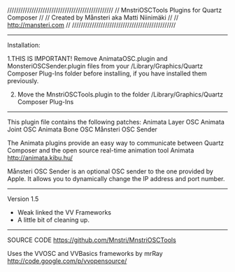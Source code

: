 ////////////////////////////////////////////////
// MnstriOSCTools Plugins for Quartz Composer //
// Created by Månsteri aka Matti Niinimäki    //
// http://mansteri.com   		      //
///////////////////////////////////////////////

****************************************************************************************************
Installation:

1.THIS IS IMPORTANT! Remove AnimataOSC.plugin and MonsteriOSCSender.plugin files from your 
/Library/Graphics/Quartz Composer Plug-Ins folder before installing, if you have installed them previously.

2. Move the MnstriOSCTools.plugin to the folder /Library/Graphics/Quartz Composer Plug-Ins

****************************************************************************************************

This plugin file contains the following patches:
Animata Layer OSC
Animata Joint OSC
Animata Bone OSC
Månsteri OSC Sender

The Animata plugins provide an easy way to communicate between Quartz Composer
and the open source real-time animation tool Animata http://animata.kibu.hu/

Månsteri OSC Sender is an optional OSC sender to the one provided by Apple. It allows you to dynamically change the IP address and port number.

****************************************************************************************************

Version 1.5
- Weak linked the VV Frameworks
- A little bit of cleaning up.

****************************************************************************************************

SOURCE CODE
https://github.com/Mnstri/MnstriOSCTools

Uses the VVOSC and VVBasics frameworks by mrRay
http://code.google.com/p/vvopensource/

